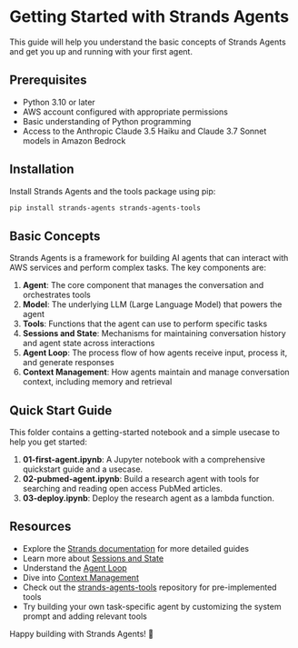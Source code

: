 # Getting Started with Strands Agents

This guide will help you understand the basic concepts of Strands Agents and get you up and running with your first agent.

## Prerequisites

- Python 3.10 or later
- AWS account configured with appropriate permissions
- Basic understanding of Python programming
- Access to the Anthropic Claude 3.5 Haiku and Claude 3.7 Sonnet models in Amazon Bedrock

## Installation

Install Strands Agents and the tools package using pip:

```bash
pip install strands-agents strands-agents-tools
```

## Basic Concepts

Strands Agents is a framework for building AI agents that can interact with AWS services and perform complex tasks. The key components are:

1. **Agent**: The core component that manages the conversation and orchestrates tools
2. **Model**: The underlying LLM (Large Language Model) that powers the agent
3. **Tools**: Functions that the agent can use to perform specific tasks
4. **Sessions and State**: Mechanisms for maintaining conversation history and agent state across interactions
5. **Agent Loop**: The process flow of how agents receive input, process it, and generate responses
6. **Context Management**: How agents maintain and manage conversation context, including memory and retrieval

## Quick Start Guide

This folder contains a getting-started notebook and a simple usecase to help you get started:

1. **01-first-agent.ipynb**: A Jupyter notebook with a comprehensive quickstart guide and a usecase.
1. **02-pubmed-agent.ipynb**: Build a research agent with tools for searching and reading open access PubMed articles.
1. **03-deploy.ipynb**: Deploy the research agent as a lambda function.

## Resources

- Explore the [Strands documentation](https://strandsagents.com/latest/user-guide/quickstart/) for more detailed guides
- Learn more about [Sessions and State](https://strandsagents.com/latest/user-guide/concepts/agents/sessions-state)
- Understand the [Agent Loop](https://strandsagents.com/latest/user-guide/concepts/agents/agent-loop/)
- Dive into [Context Management](https://strandsagents.com/latest/user-guide/concepts/agents/context-management/)
- Check out the [strands-agents-tools](https://github.com/strands-agents/tools) repository for pre-implemented tools
- Try building your own task-specific agent by customizing the system prompt and adding relevant tools

Happy building with Strands Agents! 🚀